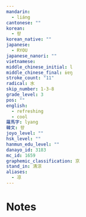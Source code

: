 ```yaml
---
mandarin:
  - liáng
cantonese: ""
korean:
  - 량
korean_native: ""
japanese:
  - RYOU
japanese_nanori: ""
vietnamese:
middle_chinese_initial: l
middle_chinese_final: ɨɐŋ
stroke_count: "11"
radical: 水
skip_number: 1-3-8
grade_level: 3
pos: ""
english:
  - refreshing
  - cool
羅馬字: lyang
韓文: 량
joyo_level: ""
hsk_level: ""
hanmun_edu_level: ""
danayo_id: 3183
mc_id: 1659
graphemic_classification: 京
stand_in: 清涼
aliases:
  - 凉
---
```


# Notes
